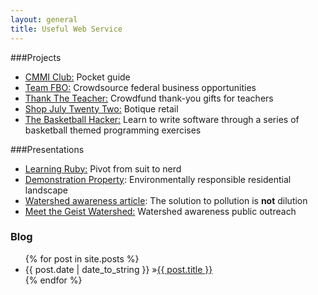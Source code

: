 ```yaml
---
layout: general
title: Useful Web Service
---
```


###Projects
* [CMMI Club:](cmmi.html) Pocket guide 
* [Team FBO:](teamFBO.html) Crowdsource federal business opportunities
* [Thank The Teacher:](thanktheteacher.html) Crowdfund thank-you gifts for teachers
* [Shop July Twenty Two:](july_twenty_two.html) Botique retail
* [The Basketball Hacker:](basketball_hacker.html) Learn to write software through a series of basketball themed programming exercises

###Presentations
* [Learning Ruby:](http://www.slideshare.net/matthewnewell/ruby-newbie-26183481) Pivot from suit to nerd
* [Demonstration Property](http://www.slideshare.net/matthewnewell/wildlife-and-watershed-friendly-residential-landscape): Environmentally responsible residential landscape
* [Watershed awareness article](http://www.townepost.com/geist/spring-fertilization-tips-geist-watershed-alliance/): The solution to pollution is **not** dilution
* [Meet the Geist Watershed:](http://www.slideshare.net/matthewnewell/geistfall-creek-watershed-public-meeting) Watershed awareness public outreach

<div id="home">
  <h3><i class="icon-bookmark"></i> Blog</h3>
  <ul id="blog-posts" class="posts">
    {% for post in site.posts %}
      <li><span>{{ post.date | date_to_string }} &raquo;</span><a href="{{ post.url }}">{{ post.title }}</a></li>
    {% endfor %}
  </ul>
</div>
